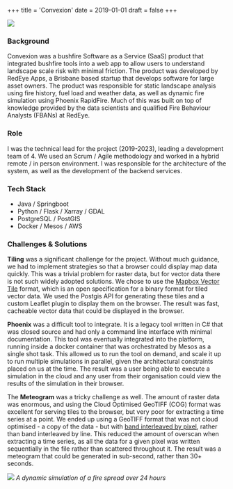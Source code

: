 +++
title = 'Convexion'
date = 2019-01-01
draft = false
+++

![](/projects/fuel_load.png)

### Background
Convexion was a bushfire Software as a Service (SaaS) product that integrated bushfire tools into a web app to allow 
users to understand landscape scale risk with minimal  friction. The product was developed by RedEye Apps, a Brisbane
based startup that develops software for large asset owners. The product was responsible for static landscape analysis
using fire history, fuel load and weather data, as well as dynamic fire simulation using Phoenix RapidFire. Much of this
was built on top of knowledge provided by the data scientists and qualified Fire Behaviour Analysts (FBANs) at RedEye.



### Role
I was the technical lead for the project (2019-2023), leading a development team of 4. We used an Scrum / Agile
methodology and worked in a hybrid remote / in person environment. I was responsible for the architecture of the system,
as well as the development of the backend services. 

### Tech Stack
* Java / Springboot
* Python / Flask / Xarray / GDAL
* PostgreSQL / PostGIS
* Docker / Mesos / AWS

### Challenges & Solutions

**Tiling** was a significant challenge for the project. Without much guidance, we had to implement strategies so that
a browser could display map data quickly. This was a trivial problem for raster data, but for vector data there is not
such widely adopted solutions. We chose to use the [Mapbox Vector Tile](https://docs.mapbox.com/data/tilesets/guides/vector-tiles-standards/)
format, which is an open specification for a binary format for tiled vector data. We used the Postgis API for generating 
these tiles and a custom Leaflet plugin to display them on the browser. The result was fast, cacheable vector data that 
could be displayed in the browser.

**Phoenix** was a difficult tool to integrate. It is a legacy tool written in C# that was closed source and had only
a command line interface with minimal documentation. This tool was eventually integrated into the platform, running
inside a docker container that was orchestrated by Mesos as a single shot task. This allowed us to run the tool on
demand, and scale it up to run multiple simulations in parallel, given the architectural constraints placed on us at
the time. The result was a user being able to execute a simulation in the cloud and any user from their organisation
could view the results of the simulation in their browser.

The **Meteogram** was a tricky challenge as well. The amount of raster data was enormous, and using the Cloud Optimised
GeoTIFF (COG) format was excellent for serving tiles to the browser, but very poor for extracting a time series at a
point. We ended up using a GeoTIFF format that was not cloud optimised - a copy of the data - but with [band interleaved
by pixel](https://desktop.arcgis.com/en/arcmap/latest/manage-data/raster-and-images/bil-bip-and-bsq-raster-files.htm), 
rather than band interleaved by line. This reduced the amount of overscan when extracting a time series, 
as all the data for a given pixel was written sequentially in the file rather than scattered throughout it. The result
was a meteogram that could be generated in sub-second, rather than 30+ seconds.

![](/projects/fire_spread.gif)
_A dynamic simulation of a fire spread over 24 hours_
